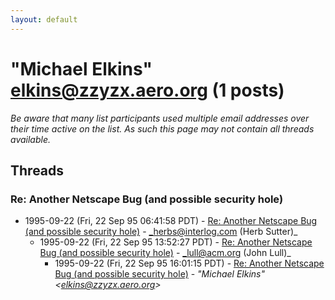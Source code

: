 ```yaml
---
layout: default
---
```


# "Michael Elkins" <elkins@zzyzx.aero.org> (1 posts)

_Be aware that many list participants used multiple email addresses over their time active on the list. As such this page may not contain all threads available._

## Threads

### Re: Another Netscape Bug (and possible security hole)
+ 1995-09-22 (Fri, 22 Sep 95 06:41:58 PDT) - [Re: Another Netscape Bug (and possible security hole)](/archive/1995/09/9ff729a910e57eade759de72205c906e7a2d41809efed231e0affce3d1ed6dc0) - _herbs@interlog.com (Herb Sutter)_
  + 1995-09-22 (Fri, 22 Sep 95 13:52:27 PDT) - [Re: Another Netscape Bug (and possible security hole)](/archive/1995/09/02cb586355b7411e364eea6535eb472d21cc5afbc45f2b45498ccbf2544c8ea5) - _lull@acm.org (John Lull)_
    + 1995-09-22 (Fri, 22 Sep 95 16:01:15 PDT) - [Re: Another Netscape Bug (and possible security hole)](/archive/1995/09/7459a30b35200adc82b9592b6251705399b6faea7fc16ffae72756c6de9ff6b3) - _"Michael Elkins" \<elkins@zzyzx.aero.org\>_

